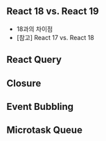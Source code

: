 ## React 18 vs. React 19
- 18과의 차이점
- [참고] React 17 vs. React 18

## React Query

## Closure

## Event Bubbling

## Microtask Queue

## 

